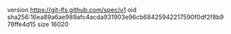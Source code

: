 version https://git-lfs.github.com/spec/v1
oid sha256:16ea89a6ae989afc4acda931903e96cb68425942217590f0df2f8b978ffe4d15
size 16020

